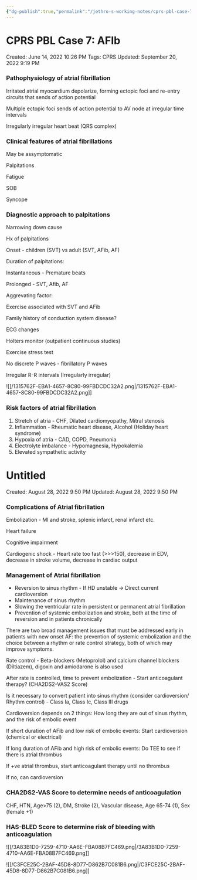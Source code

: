 ```yaml
---
{"dg-publish":true,"permalink":"/jethro-s-working-notes/cprs-pbl-case-7-af-ib/","dgPassFrontmatter":true}
---
```



# CPRS PBL Case 7: AFIb

Created: June 14, 2022 10:26 PM
Tags: CPRS
Updated: September 20, 2022 9:19 PM

### Pathophysiology of atrial fibrillation

Irritated atrial myocardium depolarize, forming ectopic foci and re-entry circuits that sends of action potential

Multiple ectopic foci sends of action potential to AV node at irregular time intervals

Irregularly irregular heart beat (QRS complex)

### Clinical features of atrial fibrillations

May be assymptomatic

Palpitations

Fatigue

SOB

Syncope

### Diagnostic approach to palpitations

Narrowing down cause

Hx of palpitations

Onset - children (SVT) vs adult (SVT, AFib, AF)

Duration of palpitations:

Instantaneous - Premature beats

Prolonged - SVT, Afib, AF

Aggrevating factor:

Exercise associated with SVT and AFib

Family history of conduction system disease?

ECG changes

Holters monitor (outpatient continuous studies)

Exercise stress test

No discrete P waves - fibrillatory P waves

Irregular R-R intervals (Irregularly irregular)

![[/1315762F-EBA1-4657-8C80-99FBDCDC32A2.png\|/1315762F-EBA1-4657-8C80-99FBDCDC32A2.png]]

### Risk factors of atrial fibrillation

1. Stretch of atria - CHF, Dilated cardiomyopathy, Mitral stenosis
2. Inflammation - Rheumatic heart disease, Alcohol (Holiday heart syndrome)
3. Hypoxia of atria - CAD, COPD, Pneumonia
4. Electrolyte imbalance - Hypomagnesia, Hypokalemia
5. Elevated sympathetic activity


<div class="transclusion internal-embed is-loaded"><div class="markdown-embed">





# Untitled

Created: August 28, 2022 9:50 PM
Updated: August 28, 2022 9:50 PM

</div></div>


### Complications of Atrial fibrillation

Embolization - MI and stroke, splenic infarct, renal infarct etc.

Heart failure

Cognitive impairment

Cardiogenic shock - Heart rate too fast (>>>150), decrease in EDV, decrease in stroke volume, decrease in cardiac output

### Management of Atrial fibrillation

- Reversion to sinus rhythm - If HD unstable → Direct current cardioversion
- Maintenance of sinus rhythm
- Slowing the ventricular rate in persistent or permanent atrial fibrillation
- Prevention of systemic embolization and stroke, both at the time of reversion and in patients chronically

There are two broad management issues that must be addressed early in patients with new onset AF: the prevention of systemic embolization and the choice between a rhythm or rate control strategy, both of which may improve symptoms.

Rate control - Beta-blockers (Metoprolol) and calcium channel blockers (Diltiazem), digoxin and amiodarone is also used

After rate is controlled, time to prevent embolization - Start anticoagulant therapy? (CHA2DS2-VAS2 Score)

Is it necessary to convert patient into sinus rhythm (consider cardioversion/ Rhythm control) - Class Ia, Class Ic, Class III drugs

Cardioversion depends on 2 things: How long they are out of sinus rhythm, and the risk of embolic event

If short duration of AFib and low risk of embolic events: Start cardioversion (chemical or electrical)

If long duration of AFib and high risk of embolic events: Do TEE to see if there is atrial thrombus

If +ve atrial thrombus, start anticoagulant therapy until no thrombus

If no, can cardioversion

### CHA2DS2-VAS Score to determine needs of anticoagulation

CHF, HTN, Age>75 (2), DM, Stroke (2), Vascular disease, Age 65-74 (1), Sex (female +1)

### HAS-BLED Score to determine risk of bleeding with anticoagulation

![[/3A83B1D0-7259-4710-AA6E-FBA08B7FC469.png\|/3A83B1D0-7259-4710-AA6E-FBA08B7FC469.png]]

![[/C3FCE25C-2BAF-45D8-8D77-D862B7C081B6.png\|/C3FCE25C-2BAF-45D8-8D77-D862B7C081B6.png]]